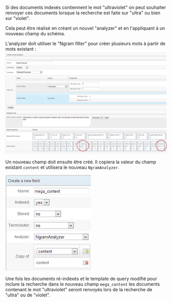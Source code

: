 Si des documents indexés contiennent le mot "ultraviolet" on peut souhaiter renvoyer ces documents lorsque la recherche est faite sur "ultra" ou bien sur "violet".

Cela peut être réalisé en créant un nouvel "analyzer" et en l'appliquant à un nouveau champ du schéma.

L'analyzer doit utiliser le "Ngram filter" pour créer plusieurs mots à partir de mots existant : 
![ngram](ngram.png)

Un nouveau champ doit ensuite être créé. Il copiera la valeur du champ existant `content` et utilisera le nouveau `NgramAnalyzer`. 

![ngram field](ngram_field.png)

Une fois les documents ré-indexés et le template de query modifié pour inclure la recherche dans le nouveau champ `mega_content` les documents contenant le mot "ultraviolet" seront renvoyés lors de la recherche de "ultra" ou de "violet".